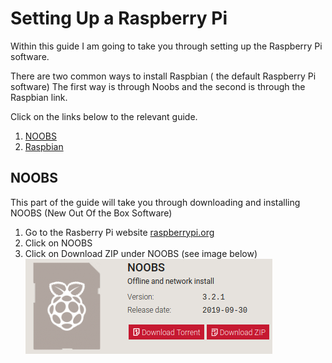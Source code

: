 # Setting Up a Raspberry Pi
Within this guide I am going to take you through setting up the Raspberry Pi software.

There are two common ways to install Raspbian ( the default Raspberry Pi software) The first way is through Noobs and the second is through the Raspbian link.

Click on the links below to the relevant guide.

1. [NOOBS](#Setting-up-NOOBS)
2. [Raspbian](#Setting-up-Raspbian)

## NOOBS

This part of the guide will take you through downloading and installing NOOBS (New Out Of the Box Software)

1. Go to the Rasberry Pi website [raspberrypi.org](raspberrypi.org/downloads)
2. Click on NOOBS
3. Click on Download ZIP under NOOBS (see image below)
   ![NOOBS Download secreenshot](Images/img01.png)